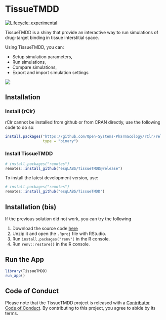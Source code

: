 
<!-- README.md is generated from README.Rmd. Please edit that file -->

# TissueTMDD

<!-- badges: start -->

[![Lifecycle:
experimental](https://img.shields.io/badge/lifecycle-experimental-orange.svg)](https://lifecycle.r-lib.org/articles/stages.html#experimental)
<!-- badges: end -->

TissueTMDD is a shiny that provide an interactive way to run simulations
of drug-target binding in tissue interstitial space.

Using TissueTMDD, you can:

- Setup simulation parameters,
- Run simulations,
- Compare simulations,
- Export and import simulation settings

![](vignettes/assets/tmdd_preview.gif)

## Installation

### Install {rClr}

rClr cannot be installed from github or from CRAN directly, use the
following code to do so:

``` r
install.packages("https://github.com/Open-Systems-Pharmacology/rClr/releases/download/v0.9.2/rClr_0.9.2.zip", 
                 type = "binary")
```

### Install TissueTMDD

``` r
# install.packages("remotes")
remotes::install_github("esqLABS/TissueTMDD@release")
```

To install the latest development version, use:

``` r
# install.packages("remotes")
remotes::install_github("esqLABS/TissueTMDD")
```

## Installation (bis)

If the previous solution did not work, you can try the following

1.  Download the source code
    [here](https://github.com/esqLABS/TissueTMDD/archive/refs/heads/main.zip)
2.  Unzip it and open the `.Rproj` file with RStudio.
3.  Run `install.packages("renv")` in the R console.
4.  Run `renv::restore()` in the R console.

## Run the App

``` r
library(TissueTMDD)
run_app()
```

## Code of Conduct

Please note that the TissueTMDD project is released with a [Contributor
Code of
Conduct](https://contributor-covenant.org/version/2/1/CODE_OF_CONDUCT.html).
By contributing to this project, you agree to abide by its terms.
